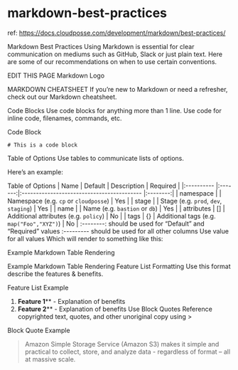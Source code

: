 # markdown-best-practices
ref: https://docs.cloudposse.com/development/markdown/best-practices/

Markdown Best Practices
Using Markdown is essential for clear communication on mediums such as GitHub, Slack or just plain text. Here are some of our recommendations on when to use certain conventions.

EDIT THIS PAGE
Markdown Logo

MARKDOWN CHEATSHEET 
If you’re new to Markdown or need a refresher, check out our Markdown cheatsheet.

Code Blocks 
Use code blocks for anything more than 1 line. Use code for inline code, filenames, commands, etc.

Code Block 
```
# This is a code block
```
Table of Options 
Use tables to communicate lists of options.

Here’s an example:

Table of Options 
| Name       | Default | Description                                | Required |
|:---------- |:-------:|:------------------------------------------ |:--------:|
| namespace  |         | Namespace (e.g. `cp` or `cloudposse`)      |   Yes    |
| stage      |         | Stage (e.g. `prod`, `dev`, `staging`)      |   Yes    |
| name       |         | Name  (e.g. `bastion` or `db`)             |   Yes    |
| attributes |   []    | Additional attributes (e.g. `policy`)      |    No    |
| tags       |   {}    | Additional tags  (e.g. `map("Foo","XYZ")`) |    No    |
:--------: should be used for “Default” and “Required” values
:--------- should be used for all other columns
Use value for all values
Which will render to something like this:


Example Markdown Table Rendering 

Example Markdown Table Rendering 
Feature List Formatting 
Use this format describe the features & benefits.

Feature List Example 
1. **Feature 1**** - Explanation of benefits
2. **Feature 2**** - Explanation of benefits
Use Block Quotes 
Reference copyrighted text, quotes, and other unoriginal copy using >

Block Quote Example 
> Amazon Simple Storage Service (Amazon S3) makes it simple and practical to collect, store, and analyze data - regardless of format – all at massive scale.
